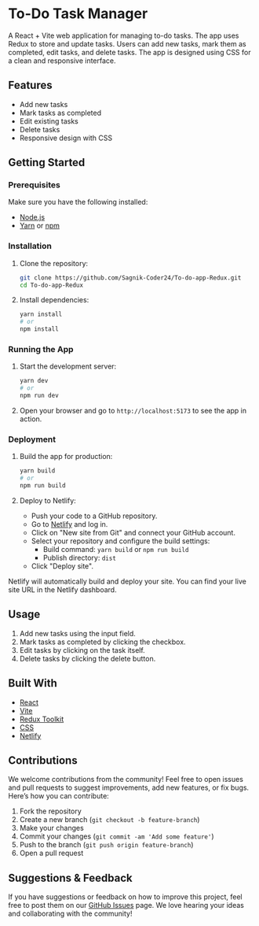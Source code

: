 # To-Do Task Manager

A React + Vite web application for managing to-do tasks. The app uses Redux to store and update tasks. Users can add new tasks, mark them as completed, edit tasks, and delete tasks. The app is designed using CSS for a clean and responsive interface.

## Features

- Add new tasks
- Mark tasks as completed
- Edit existing tasks
- Delete tasks
- Responsive design with CSS

## Getting Started

### Prerequisites

Make sure you have the following installed:

- [Node.js](https://nodejs.org/)
- [Yarn](https://yarnpkg.com/) or [npm](https://www.npmjs.com/)

### Installation

1. Clone the repository:

   ```bash
   git clone https://github.com/Sagnik-Coder24/To-do-app-Redux.git
   cd To-do-app-Redux
   ```

2. Install dependencies:

   ```bash
   yarn install
   # or
   npm install
   ```

### Running the App

1. Start the development server:

   ```bash
   yarn dev
   # or
   npm run dev
   ```

2. Open your browser and go to `http://localhost:5173` to see the app in action.

### Deployment

1. Build the app for production:

   ```bash
   yarn build
   # or
   npm run build
   ```

2. Deploy to Netlify:

   - Push your code to a GitHub repository.
   - Go to [Netlify](https://www.netlify.com/) and log in.
   - Click on "New site from Git" and connect your GitHub account.
   - Select your repository and configure the build settings:
     - Build command: `yarn build` or `npm run build`
     - Publish directory: `dist`
   - Click "Deploy site".

Netlify will automatically build and deploy your site. You can find your live site URL in the Netlify dashboard.

## Usage

1. Add new tasks using the input field.
2. Mark tasks as completed by clicking the checkbox.
3. Edit tasks by clicking on the task itself.
4. Delete tasks by clicking the delete button.

## Built With

- [React](https://reactjs.org/)
- [Vite](https://vitejs.dev/)
- [Redux Toolkit](https://redux-toolkit.js.org/)
- [CSS](https://developer.mozilla.org/en-US/docs/Web/CSS)
- [Netlify](https://www.netlify.com/)

## Contributions

We welcome contributions from the community! Feel free to open issues and pull requests to suggest improvements, add new features, or fix bugs. Here’s how you can contribute:

1. Fork the repository
2. Create a new branch (`git checkout -b feature-branch`)
3. Make your changes
4. Commit your changes (`git commit -am 'Add some feature'`)
5. Push to the branch (`git push origin feature-branch`)
6. Open a pull request

## Suggestions & Feedback

If you have suggestions or feedback on how to improve this project, feel free to post them on our [GitHub Issues](https://github.com/Sagnik-Coder24/To-do-app-Redux/issues) page. We love hearing your ideas and collaborating with the community!
